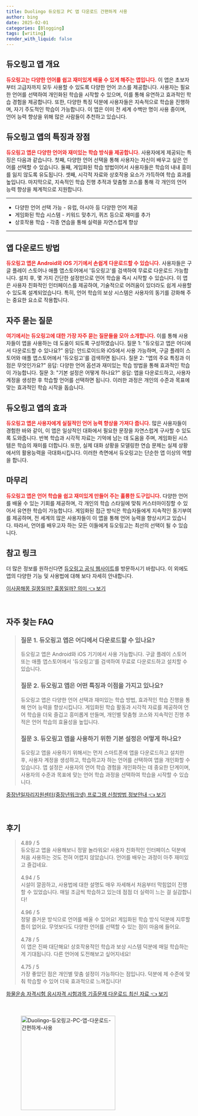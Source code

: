 ```yaml
---
title: Duolingo 듀오링고 PC 앱 다운로드 간편하게 사용
author: bing
date: 2025-02-01
categories: [Blogging]
tags: [writing]
render_with_liquid: false
---
```



<h2 id='듀오링고 앱 개요'>듀오링고 앱 개요</h2>

<p><b><span style="color: #ee2323;">듀오링고는 다양한 언어를 쉽고 재미있게 배울 수 있게 해주는 앱입니다.</span></b> 이 앱은 초보자부터 고급자까지 모두 사용할 수 있도록 다양한 언어 코스를 제공합니다. 사용자는 필요한 언어를 선택하여 개인화된 학습을 시작할 수 있으며, 이를 통해 유연하고 효과적인 학습 경험을 제공합니다. 또한, 다양한 특징 덕분에 사용자들은 지속적으로 학습을 진행하며, 자기 주도적인 학습이 가능합니다. 이 앱은 이미 전 세계 수백만 명이 사용 중이며, 언어 능력 향상을 위해 많은 사람들이 추천하고 있습니다.</p>

<h2 id='듀오링고 앱의 특징과 장점'>듀오링고 앱의 특징과 장점</h2>

<p><b><span style="color: #ee2323;">듀오링고 앱은 다양한 언어와 재미있는 학습 방식을 제공합니다.</span></b> 사용자에게 제공되는 특징은 다음과 같습니다. 첫째, 다양한 언어 선택을 통해 사용자는 자신이 배우고 싶은 언어를 선택할 수 있습니다. 둘째, 게임화된 학습 방법이어서 사용자들은 학습의 내내 흥미를 잃지 않도록 유도됩니다. 셋째, 시각적 자료와 상호작용 요소가 가득하여 학습 효과를 높입니다. 마지막으로, 지속적인 학습 진행 추적과 맞춤형 코스를 통해 각 개인의 언어 능력 향상을 체계적으로 지원합니다.</p>

<hr />

<ul>
    <li>다양한 언어 선택 가능 - 유럽, 아시아 등 다양한 언어 제공</li>
    <li>게임화된 학습 시스템 - 키워드 맞추기, 퀴즈 등으로 재미를 추가</li>
    <li>상호작용 학습 - 각종 연습을 통해 실력을 자연스럽게 향상</li>
</ul>

<hr />

<h2 id='앱 다운로드 방법'>앱 다운로드 방법</h2>

<p><b><span style="color: #ee2323;">듀오링고 앱은 Android와 iOS 기기에서 손쉽게 다운로드할 수 있습니다.</span></b> 사용자들은 구글 플레이 스토어나 애플 앱스토어에서 '듀오링고'를 검색하여 무료로 다운로드 가능합니다. 설치 후, 몇 가지 간단한 설정만으로 언어 학습을 즉시 시작할 수 있습니다. 이 앱은 사용자 친화적인 인터페이스를 제공하여, 기술적으로 어려움이 있더라도 쉽게 사용할 수 있도록 설계되었습니다. 특히, 언어 학습의 보상 시스템은 사용자의 동기를 강화해 주는 중요한 요소로 작용합니다.</p>

<h2 id='자주 묻는 질문'>자주 묻는 질문</h2>

<p><b><span style="color: #ee2323;">여기에서는 듀오링고에 대한 가장 자주 묻는 질문들을 모아 소개합니다.</span></b> 이를 통해 사용자들이 앱을 사용하는 데 도움이 되도록 구성하였습니다. 질문 1: "듀오링고 앱은 어디에서 다운로드할 수 있나요?" 응답: 안드로이드와 iOS에서 사용 가능하며, 구글 플레이 스토어와 애플 앱스토어에서 '듀오링고'를 검색하면 됩니다. 질문 2: "앱의 주요 특징과 이점은 무엇인가요?" 응답: 다양한 언어 옵션과 재미있는 학습 방법을 통해 효과적인 학습이 가능합니다. 질문 3: "기본 설정은 어떻게 하나요?" 응답: 앱을 다운로드하고, 사용자 계정을 생성한 후 학습할 언어를 선택하면 됩니다. 이러한 과정은 개인의 수준과 목표에 맞는 효과적인 학습 시작을 돕습니다.</p>

<h2 id='듀오링고 앱의 효과'>듀오링고 앱의 효과</h2>

<p><b><span style="color: #ee2323;">듀오링고 앱은 사용자에게 실질적인 언어 능력 향상을 가져다 줍니다.</span></b> 많은 사용자들이 경험한 바와 같이, 이 앱은 일상적인 대화에서 필요한 문장을 자연스럽게 구사할 수 있도록 도와줍니다. 반복 학습과 시각적 자료는 기억에 남는 데 도움을 주며, 게임화된 시스템은 학습의 재미를 더합니다. 또한, 실제 대화 상황을 모델링한 연습 문제는 실제 상황에서의 활용능력을 극대화시킵니다. 이러한 측면에서 듀오링고는 단순한 앱 이상의 역할을 합니다.</p>

<h2 id='마무리'>마무리</h2>

<p><b><span style="color: #ee2323;">듀오링고 앱은 언어 학습을 쉽고 재미있게 만들어 주는 훌륭한 도구입니다.</span></b> 다양한 언어를 배울 수 있는 기회를 제공하며, 각 개인의 학습 스타일에 맞춰 커스터마이징할 수 있어서 유연한 학습이 가능합니다. 게임화된 접근 방식은 학습자들에게 지속적인 동기부여를 제공하며, 전 세계의 많은 사용자들이 이 앱을 통해 언어 능력을 향상시키고 있습니다. 따라서, 언어를 배우고자 하는 모든 이들에게 듀오링고는 최선의 선택이 될 수 있습니다.</p>

<h2 id='참고링크'>참고 링크</h2>

<p>더 많은 정보를 원하신다면 <a href="https://www.duolingo.com/" target="_blank">듀오링고 공식 웹사이트</a>를 방문하시기 바랍니다. 이 외에도 앱의 다양한 기능 및 사용법에 대해 보다 자세히 안내합니다.</p>


<p><a class="click-button" title="이사꿈해몽 길몽일까? 흉몽일까? 의미" href="https://24nara.github.io/posts/%EC%9D%B4%EC%82%AC%EA%BF%88%ED%95%B4%EB%AA%BD-%EA%B8%B8%EB%AA%BD%EC%9D%BC%EA%B9%8C-%ED%9D%89%EB%AA%BD%EC%9D%BC%EA%B9%8C-%EC%9D%98%EB%AF%B8/" rel="dofollow">이사꿈해몽 길몽일까? 흉몽일까? 의미 👈 보기</a></p><br>
<h2 id='자주_찾는_FAQ'>자주 찾는 FAQ</h2>
<div itemscope="" itemtype="https://schema.org/FAQPage"> 
<blockquote> 
<div itemscope="" itemprop="mainEntity" itemtype="https://schema.org/Question"> 
<h3 itemprop="name">질문 1. 듀오링고 앱은 어디에서 다운로드할 수 있나요?</h3> 
<div itemscope="" itemprop="acceptedAnswer" itemtype="https://schema.org/Answer"> 
<span itemprop="text"> 
<p>듀오링고 앱은 Android와 iOS 기기에서 사용 가능합니다. 구글 플레이 스토어 또는 애플 앱스토어에서 '듀오링고'를 검색하여 무료로 다운로드하고 설치할 수 있습니다.</p> 
</span> 
</div> 
</div> 
<div itemscope="" itemprop="mainEntity" itemtype="https://schema.org/Question"> 
<h3 itemprop="name">질문 2. 듀오링고 앱은 어떤 특징과 이점을 가지고 있나요?</h3> 
<div itemscope="" itemprop="acceptedAnswer" itemtype="https://schema.org/Answer"> 
<span itemprop="text"> 
<p>듀오링고 앱은 다양한 언어 선택과 재미있는 학습 방법, 효과적인 학습 진행을 통해 언어 능력을 향상시킵니다. 게임화된 학습 활동과 시각적 자료를 제공하여 언어 학습을 더욱 즐겁고 흥미롭게 만들며, 개인별 맞춤형 코스와 지속적인 진행 추적은 언어 학습의 효율성을 높입니다.</p> 
</span> 
</div> 
</div> 
<div itemscope="" itemprop="mainEntity" itemtype="https://schema.org/Question"> 
<h3 itemprop="name">질문 3. 듀오링고 앱을 사용하기 위한 기본 설정은 어떻게 하나요?</h3> 
<div itemscope="" itemprop="acceptedAnswer" itemtype="https://schema.org/Answer"> 
<span itemprop="text"> 
<p>듀오링고 앱을 사용하기 위해서는 먼저 스마트폰에 앱을 다운로드하고 설치한 후, 사용자 계정을 생성하고, 학습하고자 하는 언어를 선택하여 앱을 개인화할 수 있습니다. 앱 설정은 사용자의 언어 학습 경험을 개인화하는 데 중요한 단계이며, 사용자의 수준과 목표에 맞는 언어 학습 과정을 선택하여 학습을 시작할 수 있습니다.</p> 
</span> 
</div> 
</div> 
</blockquote> 
</div>
<p><a class="click-button" title="중장년일자리지원센터(중장년워크넷) 프로그램 신청방법 정보안내" href="https://24nara.github.io/posts/%EC%A4%91%EC%9E%A5%EB%85%84%EC%9D%BC%EC%9E%90%EB%A6%AC%EC%A7%80%EC%9B%90%EC%84%BC%ED%84%B0(%EC%A4%91%EC%9E%A5%EB%85%84%EC%9B%8C%ED%81%AC%EB%84%B7)-%ED%94%84%EB%A1%9C%EA%B7%B8%EB%9E%A8-%EC%8B%A0%EC%B2%AD%EB%B0%A9%EB%B2%95-%EC%A0%95%EB%B3%B4%EC%95%88%EB%82%B4/" rel="dofollow">중장년일자리지원센터(중장년워크넷) 프로그램 신청방법 정보안내 👈 보기</a></p><br>
<h2 id='후기'>후기</h2>
<div itemscope itemtype="https://schema.org/Product">
  <blockquote>
  <div itemprop="review" itemscope itemtype="https://schema.org/Review">
      <div itemprop="reviewRating" itemscope itemtype="https://schema.org/Rating"> <span itemprop="ratingValue">4.89</span> / <span itemprop="bestRating">5</span> </div>
      <span itemprop="reviewBody">듀오링고 앱을 사용해보니 정말 놀라워요! 사용자 친화적인 인터페이스 덕분에 처음 사용하는 것도 전혀 어렵지 않았습니다. 언어를 배우는 과정이 아주 재미있고 즐겁네요.</span>
  </div>
  <br>
  <div itemprop="review" itemscope itemtype="https://schema.org/Review">
      <div itemprop="reviewRating" itemscope itemtype="https://schema.org/Rating"> <span itemprop="ratingValue">4.94</span> / <span itemprop="bestRating">5</span> </div>
      <span itemprop="reviewBody">시설이 깔끔하고, 사용법에 대한 설명도 매우 자세해서 처음부터 막힘없이 진행할 수 있었습니다. 매일 조금씩 학습하고 있는데 점점 더 실력이 느는 걸 실감합니다!</span>
  </div>
  <br>
  <div itemprop="review" itemscope itemtype="https://schema.org/Review">
      <div itemprop="reviewRating" itemscope itemtype="https://schema.org/Rating"> <span itemprop="ratingValue">4.96</span> / <span itemprop="bestRating">5</span> </div>
      <span itemprop="reviewBody">정말 즐거운 방식으로 언어를 배울 수 있어요! 게임화된 학습 방식 덕분에 지루할 틈이 없어요. 무엇보다도 다양한 언어를 선택할 수 있는 점이 마음에 들어요.</span>
  </div>
  <br>
  <div itemprop="review" itemscope itemtype="https://schema.org/Review">
      <div itemprop="reviewRating" itemscope itemtype="https://schema.org/Rating"> <span itemprop="ratingValue">4.78</span> / <span itemprop="bestRating">5</span> </div>
      <span itemprop="reviewBody">이 앱은 진짜 대단해요! 상호작용적인 학습과 보상 시스템 덕분에 매일 학습하는 게 기대됩니다. 다른 언어에 도전해보고 싶어지네요!</span>
  </div>
  <br>
  <div itemprop="review" itemscope itemtype="https://schema.org/Review">
      <div itemprop="reviewRating" itemscope itemtype="https://schema.org/Rating"> <span itemprop="ratingValue">4.75</span> / <span itemprop="bestRating">5</span> </div>
      <span itemprop="reviewBody">가장 좋았던 점은 개인별 맞춤 설정이 가능하다는 점입니다. 덕분에 제 수준에 맞춰 학습할 수 있어 더욱 효과적으로 느껴집니다!</span>
  </div>
  </blockquote>
</div>
<p><a class="click-button" title="화물운송 자격시험 응시자격 시험과목 기출문제 다운로드 최신 자료" href="https://24nara.github.io/posts/%ED%99%94%EB%AC%BC%EC%9A%B4%EC%86%A1-%EC%9E%90%EA%B2%A9%EC%8B%9C%ED%97%98-%EC%9D%91%EC%8B%9C%EC%9E%90%EA%B2%A9-%EC%8B%9C%ED%97%98%EA%B3%BC%EB%AA%A9-%EA%B8%B0%EC%B6%9C%EB%AC%B8%EC%A0%9C-%EB%8B%A4%EC%9A%B4%EB%A1%9C%EB%93%9C-%EC%B5%9C%EC%8B%A0-%EC%9E%90%EB%A3%8C/" rel="dofollow">화물운송 자격시험 응시자격 시험과목 기출문제 다운로드 최신 자료 👈 보기</a></p><br>
<figure class="image"><img src="https://24nara.github.io/assets/img/thumbnail/Duolingo-듀오링고-PC-앱-다운로드-간편하게-사용.webp" alt="Duolingo-듀오링고-PC-앱-다운로드-간편하게-사용" width="256" height="256"></figure>